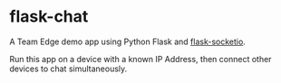# flask-chat
A Team Edge demo app using Python Flask and [flask-socketio](https://flask-socketio.readthedocs.io/en/latest/).

Run this app on a device with a known IP Address, then connect other devices to chat simultaneously.


